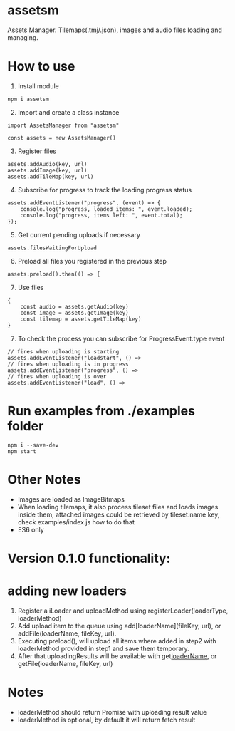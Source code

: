 # assetsm
Assets Manager.
Tilemaps(.tmj/.json), images and audio files loading and managing.

# How to use
1. Install module
```
npm i assetsm
```
2. Import and create a class instance
```
import AssetsManager from "assetsm"

const assets = new AssetsManager()
```
3. Register files
```
assets.addAudio(key, url)
assets.addImage(key, url)
assets.addTileMap(key, url)
```
4. Subscribe for progress to track the loading progress status
```
assets.addEventListener("progress", (event) => {
    console.log("progress, loaded items: ", event.loaded);
    console.log("progress, items left: ", event.total);
});
```
5. Get current pending uploads if necessary
```
assets.filesWaitingForUpload
```
6. Preload all files you registered in the previous step
```
assets.preload().then(() => {
```
7. Use files
```
{
    const audio = assets.getAudio(key)
    const image = assets.getImage(key)
    const tilemap = assets.getTileMap(key)
}
```
7. To check the process you can subscribe for ProgressEvent.type event
```
// fires when uploading is starting
assets.addEventListener("loadstart", () =>
// fires when uploading is in progress
assets.addEventListener("progress", () =>
// fires when uploading is over
assets.addEventListener("load", () =>
```
# Run examples from ./examples folder
```
npm i --save-dev
npm start
```
# Other Notes

* Images are loaded as ImageBitmaps
* When loading tilemaps, it also process tileset files and loads images inside them, attached images could be retrieved by tileset.name key, check examples/index.js how to do that
* ES6 only

# Version 0.1.0 functionality:
# adding new loaders
1. Register a iLoader and uploadMethod using registerLoader(loaderType, loaderMethod)
2. Add upload item to the queue using add[loaderName](fileKey, url), or addFile(loaderName, fileKey, url).
3. Executing preload(), will upload all items where added in step2 with loaderMethod provided in step1 and save them temporary.
4. After that uploadingResults will be available with get[loaderName](fileKey), or getFile(loaderName, fileKey, url)

# Notes
* loaderMethod should return Promise with uploading result value
* loaderMethod is optional, by default it will return fetch result